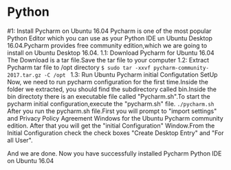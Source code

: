 # Python

#1: Install Pycharm on Ubuntu 16.04
  Pycharm is one of the most popular Python Editor which you can use as your Python IDE un Ubuntu Desktop 16.04.Pycharm provides free community edition,which we are going to install on Ubuntu Desktop 16.04.
  1.1: Download Pycharm for Ubuntu 16.04
    The Download is a tar file.Save the tar file to your computer
  1.2: Extract Pycharm tar file to /opt directory
    ```
    $ sudo tar -xxvf pycharm-community-2017.tar.gz -C /opt 
    ```
  1.3: Run Ubuntu Pycharm initial Configutation SetUp
    Now, we need to run pycharm configuration for the first time.Inside the folder we extracted, you should find the subdirectory called bin.Inside the bin directoty there is an executable file called "Pycharm.sh".To start the pycharm initial configuration,execute the "pycharm.sh" file.
    ```
    ./pycharm.sh
    ```
    After you run the pycharm.sh file.First you will prompt to "import settings" and Privacy Policy Agreement Windows for the Ubuntu Pycharm community edition.
    After that you will get the "initial Configuration" Window.From the Initial Configuration check the check boxes "Create Desktop Entry" and "For all User".

And we are done. Now you have successfully installed Pycharm Python IDE on Ubuntu 16.04
    
